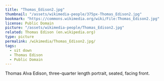 ```yaml
---
title: "Thomas_Edison2.jpg"
thumbnail: "/assets/wikimedia-people/375px-Thomas_Edison2.jpg"
bookmark: "https://commons.wikimedia.org/wiki/File:Thomas_Edison2.jpg"
license: Public Domain
picture: "/assets/wikimedia-people/Thomas_Edison2.jpg"
related: Thomas Edison (en.wikipedia.org)
type: picture
permalink: /wikimedia/Thomas_Edison2.jpg/
tags:
  - sit down
  - Thomas Edison
  - Public Domain
---
```

Thomas Alva Edison, three-quarter length portrait, seated, facing front. 
